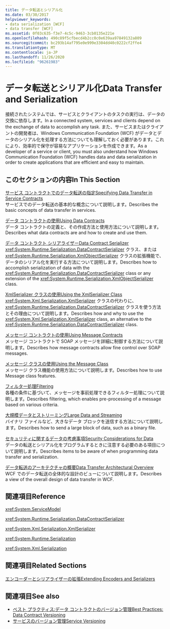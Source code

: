 ```yaml
---
title: データ転送とシリアル化
ms.date: 03/30/2017
helpviewer_keywords:
- data serialization [WCF]
- data transfer [WCF]
ms.assetid: 0f03c635-f3e7-4c5c-9463-3cb0135e221e
ms.openlocfilehash: 490c89f5cfbecd4b2cc0c0e639aa97849132a809
ms.sourcegitcommit: bc293b14af795e0e999e3304dd40c0222cf2ffe4
ms.translationtype: MT
ms.contentlocale: ja-JP
ms.lasthandoff: 11/26/2020
ms.locfileid: "96261983"
---
```

# <a name="data-transfer-and-serialization"></a><span data-ttu-id="3f9d9-102">データ転送とシリアル化</span><span class="sxs-lookup"><span data-stu-id="3f9d9-102">Data Transfer and Serialization</span></span>

<span data-ttu-id="3f9d9-103">接続されたシステムでは、サービスとクライアントのタスクの実行は、データの交換に依存します。</span><span class="sxs-lookup"><span data-stu-id="3f9d9-103">In a connected system, services and clients depend on the exchange of data to accomplish any task.</span></span> <span data-ttu-id="3f9d9-104">また、サービスまたはクライアントの開発者は、Windows Communication Foundation (WCF) がデータとデータのシリアル化を処理する方法についても理解しておく必要があります。これにより、効率的で保守が容易なアプリケーションを作成できます。</span><span class="sxs-lookup"><span data-stu-id="3f9d9-104">As a developer of a service or client, you must also understand how Windows Communication Foundation (WCF) handles data and data serialization in order to create applications that are efficient and easy to maintain.</span></span>  
  
## <a name="in-this-section"></a><span data-ttu-id="3f9d9-105">このセクションの内容</span><span class="sxs-lookup"><span data-stu-id="3f9d9-105">In This Section</span></span>  

 [<span data-ttu-id="3f9d9-106">サービス コントラクトでのデータ転送の指定</span><span class="sxs-lookup"><span data-stu-id="3f9d9-106">Specifying Data Transfer in Service Contracts</span></span>](specifying-data-transfer-in-service-contracts.md)  
 <span data-ttu-id="3f9d9-107">サービスでのデータ転送の基本的な概念について説明します。</span><span class="sxs-lookup"><span data-stu-id="3f9d9-107">Describes the basic concepts of data transfer in services.</span></span>  
  
 [<span data-ttu-id="3f9d9-108">データ コントラクトの使用</span><span class="sxs-lookup"><span data-stu-id="3f9d9-108">Using Data Contracts</span></span>](using-data-contracts.md)  
 <span data-ttu-id="3f9d9-109">データ コントラクトの定義と、その作成方法と使用方法について説明します。</span><span class="sxs-lookup"><span data-stu-id="3f9d9-109">Describes what data contracts are and how to create and use them.</span></span>  
  
 [<span data-ttu-id="3f9d9-110">データ コントラクト シリアライザー</span><span class="sxs-lookup"><span data-stu-id="3f9d9-110">Data Contract Serializer</span></span>](data-contract-serializer.md)  
 <span data-ttu-id="3f9d9-111"><xref:System.Runtime.Serialization.DataContractSerializer> クラス、または <xref:System.Runtime.Serialization.XmlObjectSerializer> クラスの拡張機能で、データのシリアル化を実行する方法について説明します。</span><span class="sxs-lookup"><span data-stu-id="3f9d9-111">Describes how to accomplish serialization of data with the <xref:System.Runtime.Serialization.DataContractSerializer> class or any extension of the <xref:System.Runtime.Serialization.XmlObjectSerializer> class.</span></span>  
  
 [<span data-ttu-id="3f9d9-112">XmlSerializer クラスの使用</span><span class="sxs-lookup"><span data-stu-id="3f9d9-112">Using the XmlSerializer Class</span></span>](using-the-xmlserializer-class.md)  
 <span data-ttu-id="3f9d9-113"><xref:System.Xml.Serialization.XmlSerializer> クラスの代わりに、<xref:System.Runtime.Serialization.DataContractSerializer> クラスを使う方法とその理由について説明します。</span><span class="sxs-lookup"><span data-stu-id="3f9d9-113">Describes how and why to use the <xref:System.Xml.Serialization.XmlSerializer> class, an alternative to the <xref:System.Runtime.Serialization.DataContractSerializer> class.</span></span>  
  
 [<span data-ttu-id="3f9d9-114">メッセージ コントラクトの使用</span><span class="sxs-lookup"><span data-stu-id="3f9d9-114">Using Message Contracts</span></span>](using-message-contracts.md)  
 <span data-ttu-id="3f9d9-115">メッセージ コントラクトで SOAP メッセージを詳細に制御する方法について説明します。</span><span class="sxs-lookup"><span data-stu-id="3f9d9-115">Describes how message contracts allow fine control over SOAP messages.</span></span>  
  
 [<span data-ttu-id="3f9d9-116">メッセージ クラスの使用</span><span class="sxs-lookup"><span data-stu-id="3f9d9-116">Using the Message Class</span></span>](using-the-message-class.md)  
 <span data-ttu-id="3f9d9-117">メッセージ クラス機能の使用方法について説明します。</span><span class="sxs-lookup"><span data-stu-id="3f9d9-117">Describes how to use Message class features.</span></span>  
  
 [<span data-ttu-id="3f9d9-118">フィルター処理</span><span class="sxs-lookup"><span data-stu-id="3f9d9-118">Filtering</span></span>](filtering.md)  
 <span data-ttu-id="3f9d9-119">各種の条件に基づいて、メッセージを事前処理できるフィルター処理について説明します。</span><span class="sxs-lookup"><span data-stu-id="3f9d9-119">Describes filtering, which enables pre-processing of a message based on various criteria.</span></span>  
  
 [<span data-ttu-id="3f9d9-120">大規模データとストリーミング</span><span class="sxs-lookup"><span data-stu-id="3f9d9-120">Large Data and Streaming</span></span>](large-data-and-streaming.md)  
 <span data-ttu-id="3f9d9-121">バイナリ ファイルなど、大きなデータ ブロックを送信する方法について説明します。</span><span class="sxs-lookup"><span data-stu-id="3f9d9-121">Describes how to send a large block of data, such as a binary file.</span></span>  
  
 [<span data-ttu-id="3f9d9-122">セキュリティに関するデータの考慮事項</span><span class="sxs-lookup"><span data-stu-id="3f9d9-122">Security Considerations for Data</span></span>](security-considerations-for-data.md)  
 <span data-ttu-id="3f9d9-123">データの転送とシリアル化をプログラムするときに注意する必要のある項目について説明します。</span><span class="sxs-lookup"><span data-stu-id="3f9d9-123">Describes items to be aware of when programming data transfer and serialization.</span></span>  
  
 [<span data-ttu-id="3f9d9-124">データ転送のアーキテクチャの概要</span><span class="sxs-lookup"><span data-stu-id="3f9d9-124">Data Transfer Architectural Overview</span></span>](data-transfer-architectural-overview.md)  
 <span data-ttu-id="3f9d9-125">WCF でのデータ転送の全体的な設計のビューについて説明します。</span><span class="sxs-lookup"><span data-stu-id="3f9d9-125">Describes a view of the overall design of data transfer in WCF.</span></span>  
  
## <a name="reference"></a><span data-ttu-id="3f9d9-126">関連項目</span><span class="sxs-lookup"><span data-stu-id="3f9d9-126">Reference</span></span>  

 <xref:System.ServiceModel>  
  
 <xref:System.Runtime.Serialization.DataContractSerializer>  
  
 <xref:System.Xml.Serialization.XmlSerializer>  
  
 <xref:System.Runtime.Serialization>  
  
 <xref:System.Xml.Serialization>  
  
## <a name="related-sections"></a><span data-ttu-id="3f9d9-127">関連項目</span><span class="sxs-lookup"><span data-stu-id="3f9d9-127">Related Sections</span></span>  

 [<span data-ttu-id="3f9d9-128">エンコーダーとシリアライザーの拡張</span><span class="sxs-lookup"><span data-stu-id="3f9d9-128">Extending Encoders and Serializers</span></span>](../extending/extending-encoders-and-serializers.md)  
  
## <a name="see-also"></a><span data-ttu-id="3f9d9-129">関連項目</span><span class="sxs-lookup"><span data-stu-id="3f9d9-129">See also</span></span>

- [<span data-ttu-id="3f9d9-130">ベスト プラクティス:データ コントラクトのバージョン管理</span><span class="sxs-lookup"><span data-stu-id="3f9d9-130">Best Practices: Data Contract Versioning</span></span>](../best-practices-data-contract-versioning.md)
- [<span data-ttu-id="3f9d9-131">サービスのバージョン管理</span><span class="sxs-lookup"><span data-stu-id="3f9d9-131">Service Versioning</span></span>](../service-versioning.md)
